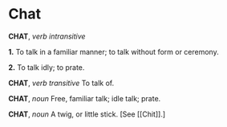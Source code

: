 # Chat

**CHAT**, _verb intransitive_

**1.** To talk in a familiar manner; to talk without form or ceremony.

**2.** To talk idly; to prate.

**CHAT**, _verb transitive_ To talk of.

**CHAT**, _noun_ Free, familiar talk; idle talk; prate.

**CHAT**, _noun_ A twig, or little stick. \[See [[Chit]].\]